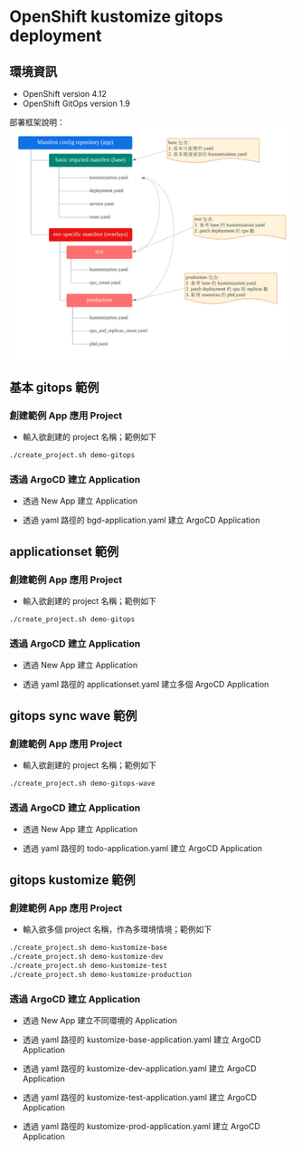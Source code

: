 # OpenShift kustomize gitops deployment

## 環境資訊
  * OpenShift version 4.12
  * OpenShift GitOps version 1.9

部署框架說明：
![](https://github.com/CCChou/OpenShift-PoC-Scenario/blob/main/02_Deploy/02_spring_gitops_deploy/image/kustomize_structure.png)

## 基本 gitops 範例

### 創建範例 App 應用 Project
  * 輸入欲創建的 project 名稱；範例如下
  ```
  ./create_project.sh demo-gitops
  ```

### 透過 ArgoCD 建立 Application
  * 透過 New App 建立 Application

  * 透過 yaml 路徑的 bgd-application.yaml 建立 ArgoCD Application

## applicationset 範例

### 創建範例 App 應用 Project
  * 輸入欲創建的 project 名稱；範例如下
  ```
  ./create_project.sh demo-gitops
  ```

### 透過 ArgoCD 建立 Application
  * 透過 New App 建立 Application

  * 透過 yaml 路徑的 applicationset.yaml 建立多個 ArgoCD Application

## gitops sync wave 範例

### 創建範例 App 應用 Project
  * 輸入欲創建的 project 名稱；範例如下
  ```
  ./create_project.sh demo-gitops-wave
  ```

### 透過 ArgoCD 建立 Application
  * 透過 New App 建立 Application

  * 透過 yaml 路徑的 todo-application.yaml 建立 ArgoCD Application

## gitops kustomize 範例

### 創建範例 App 應用 Project
  * 輸入欲多個 project 名稱，作為多環境情境；範例如下
  ```
  ./create_project.sh demo-kustomize-base
  ./create_project.sh demo-kustomize-dev
  ./create_project.sh demo-kustomize-test
  ./create_project.sh demo-kustomize-production
  ```

### 透過 ArgoCD 建立 Application
  * 透過 New App 建立不同環境的 Application

  * 透過 yaml 路徑的 kustomize-base-application.yaml 建立 ArgoCD Application
  * 透過 yaml 路徑的 kustomize-dev-application.yaml 建立 ArgoCD Application
  * 透過 yaml 路徑的 kustomize-test-application.yaml 建立 ArgoCD Application
  * 透過 yaml 路徑的 kustomize-prod-application.yaml 建立 ArgoCD Application